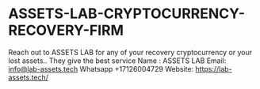 # ASSETS-LAB-CRYPTOCURRENCY-RECOVERY-FIRM
Reach out to ASSETS LAB for any of your recovery cryptocurrency or your lost assets.. They give the best service  Name : ASSETS LAB Email: info@lab-assets.tech Whatsapp +17126004729 Website: https://lab-assets.tech/
